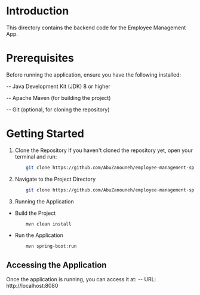 # Introduction
This directory contains the backend code for the Employee Management App.

# Prerequisites
Before running the application, ensure you have the following installed:

-- Java Development Kit (JDK) 8 or higher

-- Apache Maven (for building the project)

-- Git (optional, for cloning the repository)

# Getting Started
1. Clone the Repository
   If you haven't cloned the repository yet, open your terminal and run:
   
   ``` bash
       git clone https://github.com/AbuZanouneh/employee-management-springboot.git


2. Navigate to the Project Directory

   ``` bash
       git clone https://github.com/AbuZanouneh/employee-management-springboot.git

3. Running the Application

* Build the Project
   
    ``` bash
        mvn clean install

* Run the Application

    ``` bash
        mvn spring-boot:run

## Accessing the Application

Once the application is running, you can access it at:
-- URL: http://localhost:8080







